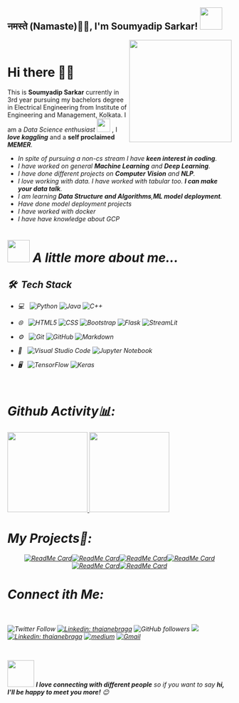 <h2>नमस्ते (Namaste)🙏🏻, I'm Soumyadip Sarkar! <img src="https://media.giphy.com/media/12oufCB0MyZ1Go/giphy.gif" width="50"></h2>
<img align='right' src="https://media.giphy.com/media/M9gbBd9nbDrOTu1Mqx/giphy.gif" width="230">

<br>

# Hi there 👋😃

This is **Soumyadip Sarkar** currently in 3rd year pursuing my bachelors degree in Electrical Engineering from Institute of Engineering and Management, Kolkata. I am a <em>Data Science enthusiast <img src="https://media.giphy.com/media/WUlplcMpOCEmTGBtBW/giphy.gif" width="30"> 
</em>, I <strong><em>love kaggling</em></strong> and a <strong>self proclaimed <em>MEMER<em></strong>.

- In spite of pursuing a non-cs stream I have **keen interest in coding**.
- I have worked on general **Machine Learning** and **Deep Learning**.
- I have done different projects on **Computer Vision** and **NLP**. 
- I love working with data. I have worked with tabular too.  **I can make your data talk**.
- I am learning **Data Structure and Algorithms**,**ML model deployment**.
- Have done model deployment projects
- I have worked with docker
- I have have knowledge about GCP


# <img src="https://media.giphy.com/media/VgCDAzcKvsR6OM0uWg/giphy.gif" width="50"> A little more about me...  

<h2> 🛠 &nbsp;Tech Stack</h2>

- 💻 &nbsp;
  ![Python](https://img.shields.io/badge/-Python-333333?style=flat&logo=python)
  ![Java](https://img.shields.io/badge/-Java-333333?style=flat&logo=Java&logoColor=007396)
  ![C++](https://img.shields.io/badge/-C++-333333?style=flat&logo=C%2B%2B&logoColor=00599C)
  
- 🌐 &nbsp;
  ![HTML5](https://img.shields.io/badge/-HTML5-333333?style=flat&logo=HTML5)
  ![CSS](https://img.shields.io/badge/-CSS-333333?style=flat&logo=CSS3&logoColor=1572B6)
  ![Bootstrap](https://img.shields.io/badge/-Bootstrap-333333?style=flat&logo=bootstrap&logoColor=563D7C)
  ![Flask](https://img.shields.io/badge/-Flask-333333?style=flat&logo=flask&logoColor=563D7C)
  ![StreamLit](https://img.shields.io/badge/-Streamlit-333333?style=flat&logo=streamlit&logoColor=563D7C)
  
  
- ⚙️ &nbsp;
  ![Git](https://img.shields.io/badge/-Git-333333?style=flat&logo=git)
  ![GitHub](https://img.shields.io/badge/-GitHub-333333?style=flat&logo=github)
  ![Markdown](https://img.shields.io/badge/-Markdown-333333?style=flat&logo=markdown)
- 🔧 &nbsp;
  ![Visual Studio Code](https://img.shields.io/badge/-Visual%20Studio%20Code-333333?style=flat&logo=visual-studio-code&logoColor=007ACC)
  ![Jupyter Notebook](https://img.shields.io/badge/-Jupyter-Notebook-333333?style=flat&logo=jupyter-notebook&logoColor=2C2255)
- 🖥 &nbsp;
  ![TensorFlow](https://img.shields.io/badge/-TensorFlow-333333?style=flat&logo=tensorflow)
    ![Keras](https://img.shields.io/badge/-Keras-333333?style=flat&logo=keras)
    
      
<br>


# Github Activity📊:

<a href="https://github.com/AVS1508">
  <img height="180em" src="https://github-readme-stats.vercel.app/api?username=soumya997&theme=buefy&show_icons=true" />
  <img height="180em" src="https://github-readme-stats.vercel.app/api/top-langs/?username=soumya997&theme=buefy&layout=compact" />
</a>






</p>

# My Projects🌟:

<div align=center>

[![ReadMe Card](https://github-readme-stats.vercel.app/api/pin/?username=soumya997&repo=Music-Generation-Using-Deep-Learning&theme=light)](https://github.com/soumya997/Music-Generation-Using-Deep-Learning)[![ReadMe Card](https://github-readme-stats.vercel.app/api/pin/?username=soumya997&repo=SIIM-ISIC-Melanoma-classification-Kaggle-challange&theme=light)](https://github.com/soumya997/SIIM-ISIC-Melanoma-classification-Kaggle-challange)[![ReadMe Card](https://github-readme-stats.vercel.app/api/pin/?username=soumya997&repo=Face-Mask-Detection-Using-Deep-Learning&theme=light)](https://github.com/soumya997/Face-Mask-Detection-Using-Deep-Learning)[![ReadMe Card](https://github-readme-stats.vercel.app/api/pin/?username=soumya997&repo=Joke-Generation-Using-MinGPT-with-tensorflow-2.0&theme=light)](https://github.com/soumya997/Joke-Generation-Using-MinGPT-with-tensorflow-2.0)[![ReadMe Card](https://github-readme-stats.vercel.app/api/pin/?username=soumya997&repo=Virtual-Doc&theme=light)](https://github.com/soumya997/Virtual-Doc)[![ReadMe Card](https://github-readme-stats.vercel.app/api/pin/?username=soumya997&repo=Resume-analyzer&theme=light)](https://github.com/soumya997/Resume-analyzer)



</div>


# Connect ith Me:

<br>

![Twitter Follow](https://img.shields.io/twitter/follow/Soumya997Sarkar?label=Follow)
[![Linkedin: thaianebraga](https://img.shields.io/badge/-soumyadip-blue?style=flat-square&logo=Linkedin&logoColor=white&link=https://www.linkedin.com/in/soumyadip-sarkar-173901183/)](https://www.linkedin.com/in/soumyadip-sarkar-173901183/)
![GitHub followers](https://img.shields.io/github/followers/soumya997?label=Follow&style=social)
![](https://visitor-badge.glitch.me/badge?page_id=soumya997.soumya997)
[![Linkedin: thaianebraga](https://img.shields.io/badge/-soumyadip-blue?style=flat-square&logo=Kaggle&logoColor=white&link=https://www.kaggle.com/soumya9977)](https://www.kaggle.com/soumya9977)
[![medium](https://aleen42.github.io/badges/src/medium.svg)](https://medium.com/@soumya997.sarkar)
[![Gmail](https://img.shields.io/badge/-soumyadip-c14438?style=flat&logo=Gmail&logoColor=white)](mailto:soumya997.sarkar@gmail.com)


<br>


<img src="https://media.giphy.com/media/LnQjpWaON8nhr21vNW/giphy.gif" width="60"> <em><b>I love connecting with different people</b> so if you want to say <b>hi, I'll be happy to meet you more!</b> 😊</em>

